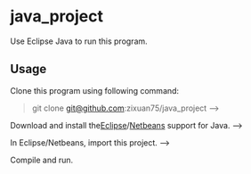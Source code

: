 # java_project
Use Eclipse Java to run this program.

## Usage 
Clone this program using following command:
> git clone git@github.com:zixuan75/java_project -->

Download and install the[Eclipse](www.eclipse.org/)/[Netbeans](www.netbeans.org/) support for Java. --> 

In Eclipse/Netbeans, import this project. --> 

Compile and run.
